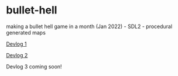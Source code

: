 # bullet-hell
making a bullet hell game in a month (Jan 2022) - SDL2 - procedural generated maps

[Devlog 1](https://www.youtube.com/watch?v=76DXj4hbBoE&t=409s)

[Devlog 2](https://youtu.be/hA2H1nx99Zc)

Devlog 3 coming soon!
